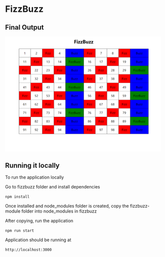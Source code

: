 # FizzBuzz

## Final Output

![alt text](https://raw.githubusercontent.com/aditya-67/FizzBuzz/master/final.png)

## Running it locally

To run the application locally

Go to fizzbuzz folder and install dependencies

```npm install```

Once installed and node_modules folder is created, copy the fizzbuzz-module folder into node_modules in fizzbuzz

After copying, run the application

```npm run start```

Application should be running at 

```http://localhost:3000```

